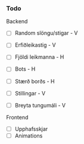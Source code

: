 ### Todo

Backend

-[ ] Random slöngu/stigar - V
-[ ] Erfiðleikastig - V


-[ ] Fjöldi leikmanna - H
-[ ] Bots - H


-[ ] Stærð borðs - H


-[ ] Stillingar - V
-[ ] Breyta tungumáli - V

Frontend

-[ ] Upphafsskjar
-[ ] Animations 
